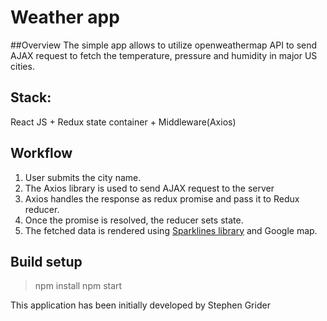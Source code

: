 # Weather app


##Overview
The simple app allows to utilize openweathermap API to send AJAX request to fetch the temperature, pressure and humidity in major US cities.

## Stack:
React JS + Redux state container + Middleware(Axios)

## Workflow
   1. User submits the city name.
   2. The Axios library is used to send AJAX request to the server
   3. Axios handles the response as redux promise and pass it to Redux reducer.
   4. Once the promise is resolved, the reducer sets state.
   5. The fetched data is rendered using [Sparklines library](https://github.com/borisyankov/react-sparklines) and Google map.
   


## Build setup

> npm install
> npm start


 This application has been initially developed by Stephen Grider

